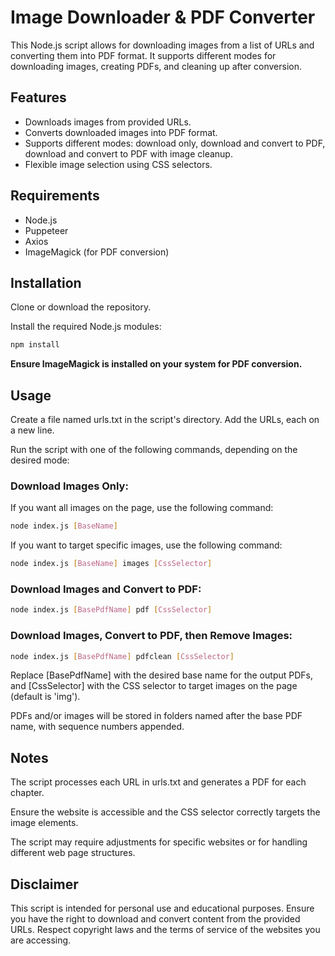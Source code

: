 # Image Downloader & PDF Converter

This Node.js script allows for downloading images from a list of URLs and converting them into PDF format. It supports different modes for downloading images, creating PDFs, and cleaning up after conversion.

## Features

-   Downloads images from provided URLs.
-   Converts downloaded images into PDF format.
-   Supports different modes: download only, download and convert to PDF, download and convert to PDF with image cleanup.
-   Flexible image selection using CSS selectors.

## Requirements

-   Node.js
-   Puppeteer
-   Axios
-   ImageMagick (for PDF conversion)

## Installation

Clone or download the repository.

Install the required Node.js modules:

```bash
npm install
```

**Ensure ImageMagick is installed on your system for PDF conversion.**

## Usage

Create a file named urls.txt in the script's directory. Add the URLs, each on a new line.

Run the script with one of the following commands, depending on the desired mode:

### Download Images Only:

If you want all images on the page, use the following command:

```bash
node index.js [BaseName]
```

If you want to target specific images, use the following command:

```bash
node index.js [BaseName] images [CssSelector]
```

### Download Images and Convert to PDF:

```bash
node index.js [BasePdfName] pdf [CssSelector]
```

### Download Images, Convert to PDF, then Remove Images:

```bash
node index.js [BasePdfName] pdfclean [CssSelector]
```

Replace [BasePdfName] with the desired base name for the output PDFs, and [CssSelector] with the CSS selector to target images on the page (default is 'img').

PDFs and/or images will be stored in folders named after the base PDF name, with sequence numbers appended.

## Notes

The script processes each URL in urls.txt and generates a PDF for each chapter.

Ensure the website is accessible and the CSS selector correctly targets the image elements.

The script may require adjustments for specific websites or for handling different web page structures.

## Disclaimer

This script is intended for personal use and educational purposes. Ensure you have the right to download and convert content from the provided URLs. Respect copyright laws and the terms of service of the websites you are accessing.
